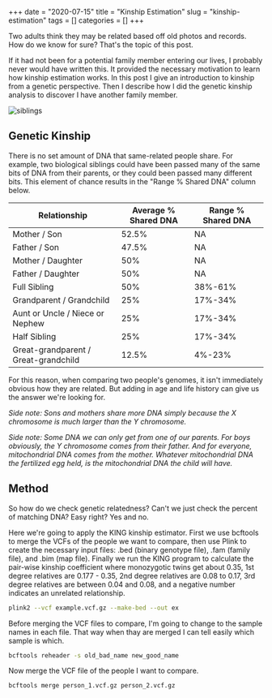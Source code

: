 +++ 
date = "2020-07-15"
title = "Kinship Estimation"
slug = "kinship-estimation"
tags = []
categories = []
+++

Two adults think they may be related based off old photos and records. How do we know for sure? That's the topic of this post.

If it had not been for a potential family member entering our lives, I probably never would have written this. It provided the necessary motivation to learn how kinship estimation works. In this post I give an introduction to kinship from a genetic perspective. Then I describe how I did the genetic kinship analysis to discover I have another family member.


![siblings](/images/siblings.jpg)

## Genetic Kinship

There is no set amount of DNA that same-related people share. For example, two biological siblings could have been passed many of the same bits of DNA from their parents, or they could been passed many different bits. This element of chance results in the "Range % Shared DNA" column below. 


| Relationship | Average % Shared DNA | Range % Shared DNA |
| ----------------- | -------------------- | ------------------ |
| Mother / Son      | 52.5% | NA |
| Father / Son      | 47.5% | NA |
| Mother / Daughter | 50%   | NA |
| Father / Daughter | 50%   | NA |
| Full Sibling      | 50%   | 38%-61% |
| Grandparent / Grandchild | 25%   | 17%-34% |
| Aunt or Uncle / Niece or Nephew | 25%   | 17%-34% |
| Half Sibling | 25%   | 17%-34% |
| Great-grandparent / Great-grandchild | 12.5%   | 4%-23% |


For this reason, when comparing two people's genomes, it isn't immediately obvious how they are related. But adding in age and life history can give us the answer we're looking for.

_Side note: Sons and mothers share more DNA simply because the X chromosome is much larger than the Y chromosome._

_Side note: Some DNA we can only get from one of our parents. For boys obviously, the Y chromosome comes from their father. And for everyone, mitochondrial DNA comes from the mother. Whatever mitochondrial DNA the fertilized egg held, is the mitochondrial DNA the child will have._


## Method

So how do we check genetic relatedness? Can't we just check the percent of matching DNA? Easy right? Yes and no.

Here we're going to apply the KING kinship estimator. First we use bcftools to merge the VCFs of the people we want to  compare, then use Plink to create the necessary input files: .bed (binary genotype file), .fam (family file), and .bim (map file). Finally we run the KING program to calculate the pair-wise kinship coefficient where monozygotic twins get about 0.35, 1st degree relatives are 0.177 - 0.35, 2nd degree relatives are 0.08 to 0.17, 3rd degree relatives are between 0.04 and 0.08, and a negative number indicates an unrelated relationship.

```sh
plink2 --vcf example.vcf.gz --make-bed --out ex
```

Before merging the VCF files to compare, I'm going to change to the sample names in each file. That way when thay are merged I can tell easily which sample is which.

```sh
bcftools reheader -s old_bad_name new_good_name
```
Now merge the VCF file of the people I want to compare.

```sh
bcftools merge person_1.vcf.gz person_2.vcf.gz
```

